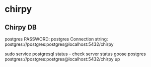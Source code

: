 # chirpy

## Chirpy DB
postgres PASSWORD: postgres
Connection string: postgres://postgres:postgres@localhost:5432/chirpy

sudo service postgresql status - check server status
goose postgres postgres://postgres:postgres@localhost:5432/chirpy up
